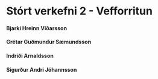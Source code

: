 # Stórt verkefni 2 - Vefforritun #
#### Bjarki Hreinn Viðarsson #### 
#### Grétar Guðmundur Sæmundsson ####
#### Indriði Arnaldsson ####
#### Sigurður Andri Jóhannsson ####

